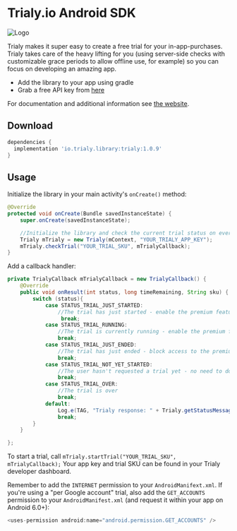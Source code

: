 Trialy.io Android SDK
============

![Logo](https://www.trialy.io/img/ic_launcher.png)

Trialy makes it super easy to create a free trial for your in-app-purchases. Trialy takes care of the heavy lifting for you (using server-side checks with customizable grace periods to allow offline use, for example) so you can focus on developing an amazing app.

 * Add the library to your app using gradle
 * Grab a free API key from [here][0]

For documentation and additional information see [the website][0].


Download
--------

```groovy
dependencies {
  implementation 'io.trialy.library:trialy:1.0.9'
}
```

Usage
--------------------

Initialize the library in your main activity's `onCreate()` method:

```java
@Override
protected void onCreate(Bundle savedInstanceState) {
    super.onCreate(savedInstanceState);

    //Initialize the library and check the current trial status on every launch
    Trialy mTrialy = new Trialy(mContext, "YOUR_TRIALY_APP_KEY");
    mTrialy.checkTrial("YOUR_TRIAL_SKU", mTrialyCallback);
}
```

Add a callback handler:

```java
private TrialyCallback mTrialyCallback = new TrialyCallback() {
    @Override
    public void onResult(int status, long timeRemaining, String sku) {
        switch (status){
            case STATUS_TRIAL_JUST_STARTED:
                //The trial has just started - enable the premium features for the user
                 break;
            case STATUS_TRIAL_RUNNING:
                //The trial is currently running - enable the premium features for the user
                break;
            case STATUS_TRIAL_JUST_ENDED:
                //The trial has just ended - block access to the premium features
                break;
            case STATUS_TRIAL_NOT_YET_STARTED:
                //The user hasn't requested a trial yet - no need to do anything
                break;
            case STATUS_TRIAL_OVER:
                //The trial is over
                break;
            default:
                Log.e(TAG, "Trialy response: " + Trialy.getStatusMessage(status));
                break;
        }
    }

};
```

To start a trial, call `mTrialy.startTrial("YOUR_TRIAL_SKU", mTrialyCallback);`
Your app key and trial SKU can be found in your Trialy developer dashboard.

Remember to add the `INTERNET` permission to your `AndroidManifext.xml`. If you're using a "per Google account" trial, also add the `GET_ACCOUNTS` permission to your `AndroidManifest.xml` (and request it within your app on Android 6.0+):

```java
<uses-permission android:name="android.permission.GET_ACCOUNTS" />
```


 [0]: https://www.trialy.io